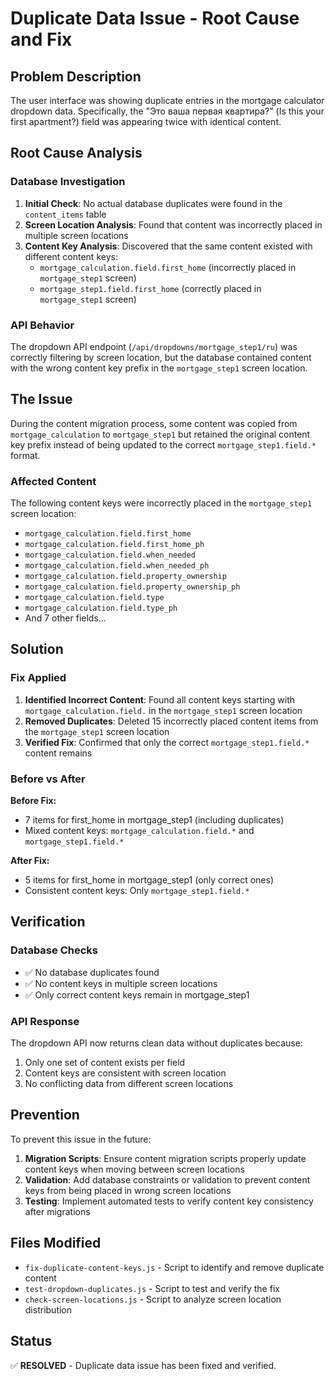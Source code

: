 # Duplicate Data Issue - Root Cause and Fix

## Problem Description

The user interface was showing duplicate entries in the mortgage calculator dropdown data. Specifically, the "Это ваша первая квартира?" (Is this your first apartment?) field was appearing twice with identical content.

## Root Cause Analysis

### Database Investigation
1. **Initial Check**: No actual database duplicates were found in the `content_items` table
2. **Screen Location Analysis**: Found that content was incorrectly placed in multiple screen locations
3. **Content Key Analysis**: Discovered that the same content existed with different content keys:
   - `mortgage_calculation.field.first_home` (incorrectly placed in `mortgage_step1` screen)
   - `mortgage_step1.field.first_home` (correctly placed in `mortgage_step1` screen)

### API Behavior
The dropdown API endpoint (`/api/dropdowns/mortgage_step1/ru`) was correctly filtering by screen location, but the database contained content with the wrong content key prefix in the `mortgage_step1` screen location.

## The Issue

During the content migration process, some content was copied from `mortgage_calculation` to `mortgage_step1` but retained the original content key prefix instead of being updated to the correct `mortgage_step1.field.*` format.

### Affected Content
The following content keys were incorrectly placed in the `mortgage_step1` screen location:
- `mortgage_calculation.field.first_home`
- `mortgage_calculation.field.first_home_ph`
- `mortgage_calculation.field.when_needed`
- `mortgage_calculation.field.when_needed_ph`
- `mortgage_calculation.field.property_ownership`
- `mortgage_calculation.field.property_ownership_ph`
- `mortgage_calculation.field.type`
- `mortgage_calculation.field.type_ph`
- And 7 other fields...

## Solution

### Fix Applied
1. **Identified Incorrect Content**: Found all content keys starting with `mortgage_calculation.field.` in the `mortgage_step1` screen location
2. **Removed Duplicates**: Deleted 15 incorrectly placed content items from the `mortgage_step1` screen location
3. **Verified Fix**: Confirmed that only the correct `mortgage_step1.field.*` content remains

### Before vs After
**Before Fix:**
- 7 items for first_home in mortgage_step1 (including duplicates)
- Mixed content keys: `mortgage_calculation.field.*` and `mortgage_step1.field.*`

**After Fix:**
- 5 items for first_home in mortgage_step1 (only correct ones)
- Consistent content keys: Only `mortgage_step1.field.*`

## Verification

### Database Checks
- ✅ No database duplicates found
- ✅ No content keys in multiple screen locations
- ✅ Only correct content keys remain in mortgage_step1

### API Response
The dropdown API now returns clean data without duplicates because:
1. Only one set of content exists per field
2. Content keys are consistent with screen location
3. No conflicting data from different screen locations

## Prevention

To prevent this issue in the future:
1. **Migration Scripts**: Ensure content migration scripts properly update content keys when moving between screen locations
2. **Validation**: Add database constraints or validation to prevent content keys from being placed in wrong screen locations
3. **Testing**: Implement automated tests to verify content key consistency after migrations

## Files Modified
- `fix-duplicate-content-keys.js` - Script to identify and remove duplicate content
- `test-dropdown-duplicates.js` - Script to test and verify the fix
- `check-screen-locations.js` - Script to analyze screen location distribution

## Status
✅ **RESOLVED** - Duplicate data issue has been fixed and verified. 